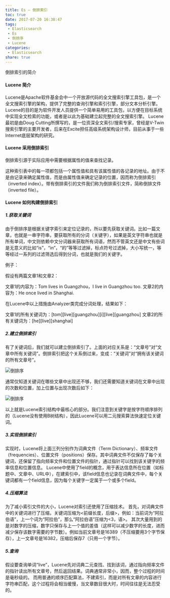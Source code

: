 ```yaml
---
title: Es – 倒排索引
toc: true
date: 2017-07-20 16:38:47
tags:
 - Elasticsearch
 - Es
 - 倒排序
 - Lucene
categories:
 - Elasticsearch
share: true
---
```


倒排索引的简介<!-- more -->

#### Lucene 简介

Lucene是Apache软件基金会中一个开放源代码的全文搜索引擎工具包，是一个全文搜索引擎的架构，提供了完整的查询引擎和索引引擎，部分文本分析引擎。Lucene的目的是为软件开发人员提供一个简单易用的工具包，以方便在目标系统中实现全文检索的功能，或者是以此为基础建立起完整的全文搜索引擎。
Lucene最初是由Doug Cutting所撰写的，是一位资深全文索引/搜索专家，曾经是V-Twin搜索引擎的主要开发者，后来在Excite担任高级系统架构设计师，目前从事于一些Internet底层架构的研究。

#### Lucene 采用倒排索引

倒排索引源于实际应用中需要根据属性的值来查找记录。

这种索引表中的每一项都包括一个属性值和具有该属性值的各记录的地址。由于不是由记录来确定属性值，而是由属性值来确定记录的位置，因而称为倒排索引（inverted index）。带有倒排索引的文件我们称为倒排索引文件，简称倒排文件（inverted file）。

#### Lucene 如何构建倒排索引

##### 1.获取关键词

由于倒排序是根据关键字索引来定位记录的，所以要先获取关键词。比如一篇文章，也就是一串字符串，要获取所有的分词（关键字），如果是英文字符串也就是所有单词，中文则依赖中文分词器来获取所有词语，然而不管英文还是中文有些词是无意义的比如“is”，“in”，“的”等等过滤掉，标点符号过滤掉，大小写统一，等等经过一系列的过滤筛选后得到分词，也就是我们的关键字。

例子：

假设有两篇文章1和文章2：

文章1的内容为：Tom lives in Guangzhou，I live in Guangzhou too.
文章2的内容为：He once lived in Shanghai.

在Lucene中以上措施由Analyzer类完成分词处理，结果如下：

文章1的所有关键词为：[tom][live][guangzhou][i][live][guangzhou]
文章2的所有关键词为：[he][live][shanghai]

##### 2.建立倒排索引

有了关键词后，我们就可以建立倒排索引了。上面的对应关系是：“文章号”对“文章中所有关键词”。倒排索引把这个关系倒过来，变成：“关键词”对“拥有该关键词的所有文章号”。

![倒排序](http://static.golangtab.com/images/2017-08/QQ20170424-232025.png)

通常仅知道关键词在哪些文章中出现还不够，我们还需要知道关键词在文章中出现的次数和位置，加上位置与出现次数后如下：

![倒排序](http://static.golangtab.com/images/2017-08/QQ20170424-2324182x.png)

以上就是Lucene索引结构中最核心的部分。我们注意到关键字是按字符顺序排列的（Lucene没有使用B树结构），因此Lucene可以用二元搜索算法快速定位关键词。

##### 3.实现倒排索引

实现时，Lucene将上面三列分别作为词典文件（Term Dictionary）、频率文件（frequencies）、位置文件（positions）保存。其中词典文件不仅保存了每个关键词，还保留了指向频率文件和位置文件的指针，通过指针可以找到该关键字的频率信息和位置信息。
Lucene中使用了field的概念，用于表达信息所在位置（如标题中、文章中、URL中），在建索引中，该field信息也记录在词典文件中，每个关键词都有一个field信息，因为每个关键字一定属于一个或多个field。

##### 4.压缩算法

为了减小索引文件的大小，Lucene对索引还使用了压缩技术。
首先，对词典文件中的关键词进行了压缩，关键词压缩为<前缀长度，后缀>，例如：当前词为“阿拉伯语”，上一个词为“阿拉伯”，那么“阿拉伯语”压缩为<3，语>。
其次大量用到的是对数字的压缩，数字只保存与上一个值的差值（这样可以减少数字的长度，进而减少保存该数字需要的字节数）。例如当前文章号是16389（不压缩要用3个字节保存），上一文章号是16382，压缩后保存7（只用一个字节）。

##### 5.查询

假设要查询单词“live”，Lucene先对词典二元查找、找到该词，通过指向频率文件的指针读出所有文章号，然后返回结果。词典通常非常小，因而，整个过程的时间是毫秒级的。
而用普通的顺序匹配算法，不建索引，而是对所有文章的内容进行字符串匹配，这个过程将会相当缓慢，当文章数目很大时，时间往往是无法忍受的。
